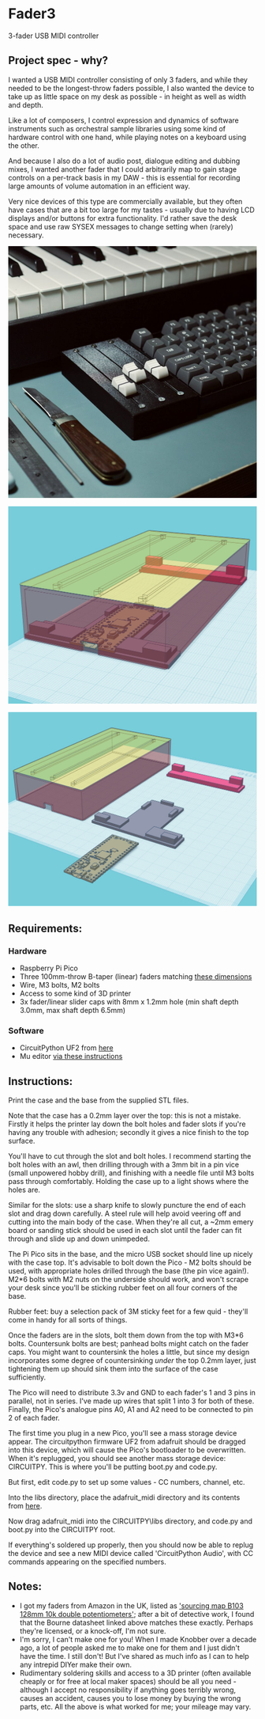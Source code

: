 # Fader3
 3-fader USB MIDI controller

## Project spec - why?

I wanted a USB MIDI controller consisting of only 3 faders, and while they needed to be the longest-throw faders possible, I also wanted the device to take up as little space on my desk as possible - in height as well as width and depth.

Like a lot of composers, I control expression and dynamics of software instruments such as orchestral sample libraries using some kind of hardware control with one hand, while playing notes on a keyboard using the other. 

And because I also do a lot of audio post, dialogue editing and dubbing mixes, I wanted another fader that I could arbitrarily map to gain stage controls on a per-track basis in my DAW - this is essential for recording large amounts of volume automation in an efficient way. 

Very nice devices of this type are commercially available, but they often have cases that are a bit too large for my tastes - usually due to having LCD displays and/or buttons for extra functionality. I'd rather save the desk space and use raw SYSEX messages to change setting when (rarely) necessary.

![photo of Fader3 on my desk; also my computer keyboard, my MIDI piano keyboard, and some tools used to finish the Fader3 case](hero_shot.jpg)

![TinkerCAD view of the case design](Case_Perspective.jpg)

![TinkerCAD view of the case design](Case_Parts.jpg)

## Requirements:

### Hardware
* Raspberry Pi Pico
* Three 100mm-throw B-taper (linear) faders matching [these dimensions](https://www.bourns.com/docs/Product-Datasheets/PTB.pdf)
* Wire, M3 bolts, M2 bolts
* Access to some kind of 3D printer
* 3x fader/linear slider caps with 8mm x 1.2mm hole (min shaft depth 3.0mm, max shaft depth 6.5mm)

### Software
* CircuitPython UF2 from [here](https://circuitpython.org/downloads)
* Mu editor [via these instructions](https://learn.adafruit.com/getting-started-with-raspberry-pi-pico-circuitpython/installing-mu-editor)


## Instructions:

Print the case and the base from the supplied STL files.

Note that the case has a 0.2mm layer over the top: this is not a mistake. Firstly it helps the printer lay down the bolt holes and fader slots if you're having any trouble with adhesion; secondly it gives a nice finish to the top surface. 

You'll have to cut through the slot and bolt holes. I recommend starting the bolt holes with an awl, then drilling through with a 3mm bit in a pin vice (small unpowered hobby drill), and finishing with a needle file until M3 bolts pass through comfortably. Holding the case up to a light shows where the holes are.

Similar for the slots: use a sharp knife to slowly puncture the end of each slot and drag down carefully. A steel rule will help avoid veering off and cutting into the main body of the case. When they're all cut, a ~2mm emery board or sanding stick should be used in each slot until the fader can fit through and slide up and down unimpeded.

The Pi Pico sits in the base, and the micro USB socket should line up nicely with the case top. It's advisable to bolt down the Pico - M2 bolts should be used, with appropriate holes drilled through the base (the pin vice again!). M2*6 bolts with M2 nuts on the underside should work, and won't scrape your desk since you'll be sticking rubber feet on all four corners of the base.

Rubber feet: buy a selection pack of 3M sticky feet for a few quid - they'll come in handy for all sorts of things.

Once the faders are in the slots, bolt them down from the top with M3*6 bolts. Countersunk bolts are best; panhead bolts might catch on the fader caps. You might want to countersink the holes a little, but since my design incorporates some degree of countersinking _under_ the top 0.2mm layer, just tightening them up should sink them into the surface of the case sufficiently.

The Pico will need to distribute 3.3v and GND to each fader's 1 and 3 pins in parallel, not in series. I've made up wires that split 1 into 3 for both of these. Finally, the Pico's analogue pins A0, A1 and A2 need to be connected to pin 2 of each fader.

The first time you plug in a new Pico, you'll see a mass storage device appear. The circuitpython firmware UF2 from adafruit should be dragged into this device, which will cause the Pico's bootloader to be overwritten. When it's replugged, you should see another mass storage device: CIRCUITPY. This is where you'll be putting boot.py and code.py. 

But first, edit code.py to set up some values - CC numbers, channel, etc.

Into the libs directory, place the adafruit_midi directory and its contents from [here](https://github.com/adafruit/Adafruit_CircuitPython_MIDI).

Now drag adafruit_midi into the CIRCUITPY\libs directory, and code.py and boot.py into the CIRCUITPY root.

If everything's soldered up properly, then you should now be able to replug the device and see a new MIDI device called 'CircuitPython Audio', with CC commands appearing on the specified numbers.

## Notes:

* I got my faders from Amazon in the UK, listed as ['sourcing map B103 128mm 10k double potentiometers'](https://www.amazon.co.uk/gp/product/B07W3J5ZVM/ref=ppx_yo_dt_b_search_asin_title?ie=UTF8&psc=1); after a bit of detective work, I found that the Bourne datasheet linked above matches these exactly. Perhaps they're licensed, or a knock-off, I'm not sure. 
* I'm sorry, I can't make one for you! When I made Knobber over a decade ago, a lot of people asked me to make one for them and I just didn't have the time. I still don't! But I've shared as much info as I can to help any intrepid DIYer make their own. 
* Rudimentary soldering skills and access to a 3D printer (often available cheaply or for free at local maker spaces) should be all you need - although I accept no responsibility if anything goes terribly wrong, causes an accident, causes you to lose money by buying the wrong parts, etc. All the above is what worked for me; your mileage may vary.